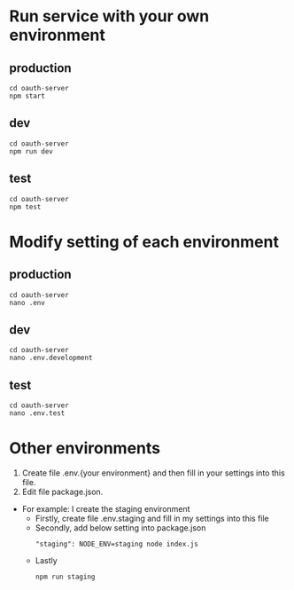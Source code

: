 # Run service with your own environment

## production
```
cd oauth-server
npm start
```

## dev
```
cd oauth-server
npm run dev
```

## test
```
cd oauth-server
npm test
```

# Modify setting of each environment

## production
```
cd oauth-server
nano .env
```

## dev
```
cd oauth-server
nano .env.development
```

## test
```
cd oauth-server
nano .env.test
```

# Other environments

1. Create file .env.{your environment} and then fill in your settings into this file.
2. Edit file package.json.
  - For example: I create the staging environment
    + Firstly, create file .env.staging and fill in my settings into this file
    + Secondly, add below setting into package.json
      ```
      "staging": NODE_ENV=staging node index.js
      ```
    + Lastly
      ```
      npm run staging
      ```